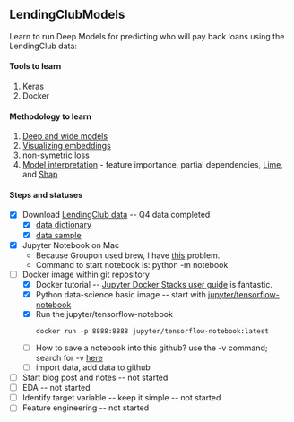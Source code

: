 ## LendingClubModels

Learn to run Deep Models for predicting who will pay back loans using the LendingClub data:

#### Tools to learn
1.  Keras
1.  Docker

#### Methodology to learn
1.  [Deep and wide models](https://ai.googleblog.com/2016/06/wide-deep-learning-better-together-with.html)
1.  [Visualizing embeddings](https://towardsdatascience.com/neural-network-embeddings-explained-4d028e6f0526)
1.  non-symetric loss
1.  [Model interpretation](https://gilberttanner.com/blog/introduction-to-machine-learning-model-interpretation) - feature importance, partial dependencies, [Lime](https://github.com/marcotcr/lime), and [Shap](https://towardsdatascience.com/explain-your-model-with-the-shap-values-bc36aac4de3d)

#### Steps and statuses
- [x] Download [LendingClub data](https://www.kaggle.com/wendykan/lending-club-loan-data) -- Q4 data completed
  - [x] [data dictionary](https://docs.google.com/spreadsheets/d/16fqmVyjloON5Efo51wHtyNodsNwEPvSzkYsUP0QoZm4/edit#gid=1283882092)
  - [x] [data sample](https://docs.google.com/spreadsheets/d/13wa-cJcNWSenJAEBTVo9u0DpoiBe7ruVIAiPA2sDnyE/edit#gid=421910670)
- [x] Jupyter Notebook on Mac
  - Because Groupon used brew, I have [this](https://stackoverflow.com/questions/45495753/jupyter-not-found-after-pip-install-jupyter) problem.  
  - Command to start notebook is: python -m notebook
- [ ] Docker image within git repository 
  - [x] Docker tutorial -- [Jupyter Docker Stacks user guide](https://jupyter-docker-stacks.readthedocs.io/en/latest/using/selecting.html) is fantastic.  
  - [x] Python data-science basic image -- start with [jupyter/tensorflow-notebook](https://jupyter-docker-stacks.readthedocs.io/en/latest/using/selecting.html#core-stacks)
  - [x] Run the jupyter/tensorflow-notebook
    ```
    docker run -p 8888:8888 jupyter/tensorflow-notebook:latest
    ```
  - [ ] How to save a notebook into this github?  use the -v command; search for -v [here](https://jupyter-docker-stacks.readthedocs.io/en/latest/using/common.html)
  - [ ] import data, add data to github
- [ ] Start blog post and notes -- not started
- [ ] EDA -- not started
- [ ] Identify target variable -- keep it simple -- not started
- [ ] Feature engineering -- not started
